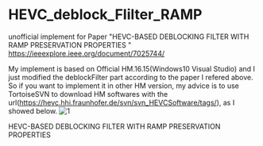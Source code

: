# HEVC_deblock_FIilter_RAMP
unofficial implement for Paper "HEVC-BASED DEBLOCKING FILTER WITH RAMP PRESERVATION PROPERTIES "
https://ieeexplore.ieee.org/document/7025744/

My implement is based on Official HM.16.15(Windows10 Visual Studio) and I just modified the deblockFilter part according to the paper I refered above.
So if you want to implement it in other HM version, my advice is to use TortoiseSVN to download HM softwares with the url(https://hevc.hhi.fraunhofer.de/svn/svn_HEVCSoftware/tags/), as I showed below.
![1](https://user-images.githubusercontent.com/62875838/220535520-bf8c0d41-9a89-44ee-b0e2-a542b05c42fa.PNG)

HEVC-BASED DEBLOCKING FILTER WITH RAMP PRESERVATION PROPERTIES


